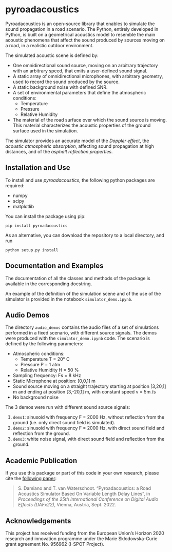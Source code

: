 # pyroadacoustics
Pyroadacoustics is an open-source library that enables to simulate the sound propagation in a road scenario. The Python, entirely developed in Python, is built on a geometrical acoustics model to resemble the main acoustic phenomena that affect the sound produced by sources moving on a road, in a realistic outdoor environment.

The simulated acoustic scene is defined by:
- One omnidirectional sound source, moving on an arbitrary trajectory with an arbitrary speed, that emits a user-defined sound signal.
- A static array of omnidirectional microphones, with arbitrary geometry, used to record the sound produced by the source.
- A static background noise with defined SNR.
- A set of environmental parameters that define the atmospheric conditions:
    - Temperature
    - Pressure
    - Relative Humidity
- The material of the road surface over which the sound source is moving. This material characterizes the acoustic properties of the ground surface used in the simulation.

The simulator provides an accurate model of the *Doppler effect*, the *acoustic atmospheric absorption*, affecting sound propagation at high distances, and of the *asphalt reflection properties*.

## Installation and Use
To install and use *pyroadacoustics*, the following python packages are required:
- numpy
- scipy
- matplotlib

You can install the package using pip:

    pip install pyroadacoustics

As an alternative, you can download the repository to a local directory, and run

    python setup.py install


## Documentation and Examples
The documentation of all the classes and methods of the package is available in the corresponding docstring. 

An example of the definition of the simulation scene and of the use of the simulator is provided in the notebook `simulator_demo.ipynb`.

## Audio Demos
The directory `audio_demos` contains the audio files of  a set of simulations performed in a fixed scenario, with different source signals. The demos were produced with the `simulator_demo.ipynb` code. The scenario is defined by the following parameters:
- Atmospheric conditions: 
    - Temperature T = 20° C
    - Pressure P = 1 atm
    - Relative Humidity H = 50 %
- Sampling frequency: Fs = 8 kHz
- Static Microphone at position: [0,0,1] m
- Sound source moving on a straight trajectory starting at position [3,20,1] m and ending at position [3,-20,1] m, with constant speed v = 5m /s
- No background noise

The 3 demos were run with different sound source signals:

1. `demo1`: sinusoid with frequency F = 2000 Hz, without reflection from the ground (i.e. only direct sound field is simulated).
2. `demo2`: sinusoid with frequency F = 2000 Hz, with direct sound field and reflection from the ground.
3. `demo3`: white noise signal, with direct sound field and reflection from the ground.

## Academic Publication
If you use this package or part of this code in your own research, please cite the [following paper](https://limo.libis.be/primo-explore/fulldisplay?docid=LIRIAS3774307&context=L&vid=Lirias&search_scope=Lirias&tab=default_tab&fromSitemap=1):
> S. Damiano and T. van Waterschoot. “Pyroadacoustics: a Road Acoustics Simulator Based On Variable Length Delay Lines”, in *Proceedings of the 25th International Conference on Digital Audio Effects (DAFx22)*, Vienna, Austria, Sept. 2022.

## Acknowledgements
This project has received funding from the European Union’s Horizon 2020 research and innovation programme under the Marie Skłodowska-Curie grant agreement No. 956962 (I-SPOT Project).
